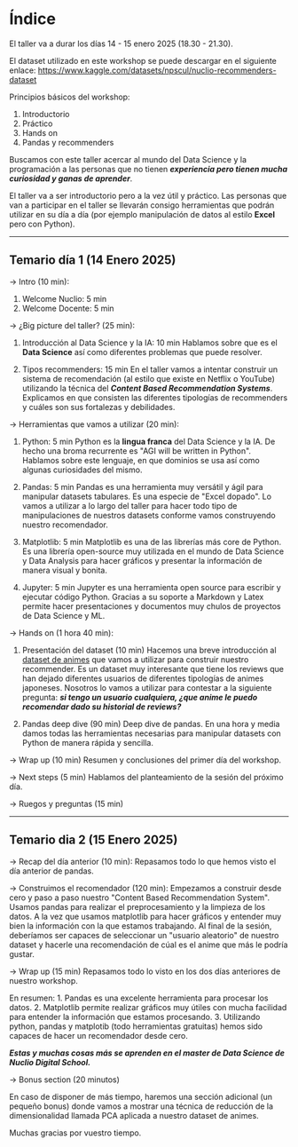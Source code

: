 # Índice

El taller va a durar los días 14 - 15 enero 2025 (18.30 - 21.30).

El dataset utilizado en este workshop se puede descargar en el siguiente enlace: https://www.kaggle.com/datasets/npscul/nuclio-recommenders-dataset

Principios básicos del workshop:

1. Introductorio
1. Práctico
1. Hands on
1. Pandas y recommenders

Buscamos con este taller acercar al mundo del Data Science y la programación a las personas que no tienen ***experiencia pero tienen mucha curiosidad y ganas de aprender***.

El taller va a ser introductorio pero a la vez útil y práctico. Las personas que van a participar en el taller se llevarán consigo herramientas que podrán utilizar en su día a día (por ejemplo manipulación de datos al estilo **Excel** pero con Python).

---

## Temario día 1 (14 Enero 2025)

-> Intro (10 min):

1. Welcome Nuclio: 5 min
1. Welcome Docente: 5 min

-> ¿Big picture del taller? (25 min):

1. Introducción al Data Science y la IA: 10 min
   Hablamos sobre que es el **Data Science** así como diferentes problemas que puede resolver.

1. Tipos recommenders: 15 min
   En el taller vamos a intentar construir un sistema de recomendación (al estilo que existe en Netflix o YouTube) utilizando la técnica del ***Content Based Recommendation Systems***.
   Explicamos en que consisten las diferentes tipologías de recommenders y cuáles son sus fortalezas y debilidades.

-> Herramientas que vamos a utilizar (20 min):

1. Python: 5 min
   Python es la **lingua franca** del Data Science y la IA. De hecho una broma recurrente es "AGI will be written in Python".
   Hablamos sobre este lenguaje, en que dominios se usa así como algunas curiosidades del mismo.

1. Pandas: 5 min
   Pandas es una herramienta muy versátil y ágil para manipular datasets tabulares. Es una especie de "Excel dopado". Lo vamos a utilizar a lo largo del taller para hacer todo tipo de manipulaciones
   de nuestros datasets conforme vamos construyendo nuestro recomendador.

1. Matplotlib: 5 min
   Matplotlib es una de las librerías más core de Python. Es una librería open-source muy utilizada en el mundo de Data Science y Data Analysis para hacer gráficos y presentar la información de manera visual y bonita.

1. Jupyter: 5 min
   Jupyter es una herramienta open source para escribir y ejecutar código Python. Gracias a su soporte a Markdown y Latex permite hacer presentaciones y documentos muy chulos de proyectos de Data Science y ML.

-> Hands on (1 hora 40 min):

1. Presentación del dataset (10 min)
   Hacemos una breve introducción al [dataset de animes](https://www.kaggle.com/datasets/CooperUnion/anime-recommendations-database/data) que vamos a utilizar para construir nuestro recommender. Es un dataset muy interesante que tiene los reviews que han dejado diferentes usuarios de diferentes tipologías de animes japoneses. Nosotros lo vamos a utilizar para contestar a la siguiente pregunta: ***si tengo un usuario cualquiera, ¿que anime le puedo recomendar dado su historial de reviews?***

1. Pandas deep dive (90 min)
   Deep dive de pandas. En una hora y media damos todas las herramientas necesarias para manipular datasets con Python de manera rápida y sencilla.

-> Wrap up (10 min)
   Resumen y conclusiones del primer día del workshop.

-> Next steps (5 min)
   Hablamos del planteamiento de la sesión del próximo día.

-> Ruegos y preguntas (15 min)

---

## Temario dia 2 (15 Enero 2025)

-> Recap del día anterior (10 min):
   Repasamos todo lo que hemos visto el día anterior de pandas.

-> Construimos el recomendador (120 min):
   Empezamos a construir desde cero y paso a paso nuestro "Content Based Recommendation System".
   Usamos pandas para realizar el preprocesamiento y la limpieza de los datos.
   A la vez que usamos matplotlib para hacer gráficos y entender muy bien la información con la que estamos trabajando.
   Al final de la sesión, deberíamos ser capaces de seleccionar un "usuario aleatorio" de nuestro dataset y hacerle una recomendación de cúal es el anime que más le podría gustar.

-> Wrap up (15 min)
   Repasamos todo lo visto en los dos días anteriores de nuestro workshop.

   En resumen:
       1. Pandas es una excelente herramienta para procesar los datos.
       2. Matplotlib permite realizar gráficos muy útiles con mucha facilidad para entender la información que estamos procesando.
       3. Utilizando python, pandas y matplotib (todo herramientas gratuitas) hemos sido capaces de hacer un recomendador desde cero.

   ***Estas y muchas cosas más se aprenden en el master de Data Science de Nuclio Digital School.***

-> Bonus section (20 minutos)

   En caso de disponer de más tiempo, haremos una sección adicional (un pequeño bonus) donde vamos a mostrar una técnica de reducción de la dimensionalidad llamada PCA aplicada a nuestro dataset de animes.

Muchas gracias por vuestro tiempo.
